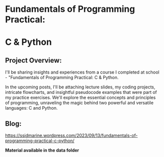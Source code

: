 # Fundamentals of Programming Practical: 

# C & Python

## Project Overview:

I'll be sharing insights and experiences from a course I completed at school - "Fundamentals of Programming Practical: C & Python.

In the upcoming posts, I'll be attaching lecture slides, my coding projects, intricate flowcharts, and insightful pseudocode examples that were part of my practice exercises. We'll explore the essential concepts and principles of programming, unraveling the magic behind two powerful and versatile languages: C and Python.

## Blog:

<https://ssidmarine.wordpress.com/2023/09/13/fundamentals-of-programming-practical-c-python/>

**Material available in the data folder**
